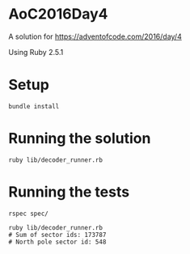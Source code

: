 # AoC2016Day4
A solution for https://adventofcode.com/2016/day/4

Using Ruby 2.5.1

# Setup

`bundle install`

# Running the solution 
`ruby lib/decoder_runner.rb`

# Running the tests

`rspec spec/`

```
ruby lib/decoder_runner.rb
# Sum of sector ids: 173787
# North pole sector id: 548
```
